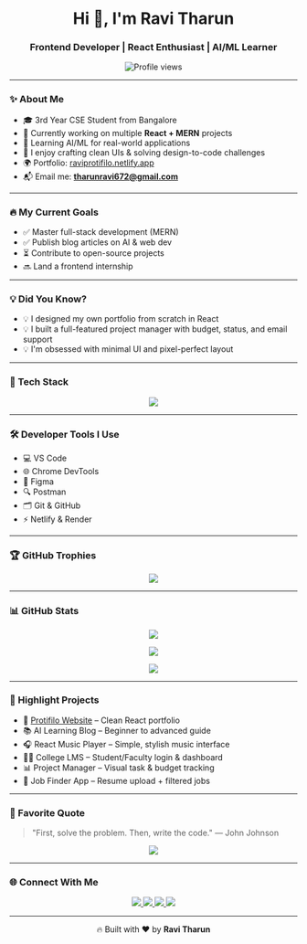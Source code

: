 <h1 align="center">Hi 👋, I'm Ravi Tharun</h1>
<h3 align="center">Frontend Developer | React Enthusiast | AI/ML Learner</h3>

<p align="center">
  <img src="https://komarev.com/ghpvc/?username=ravitharun&label=Profile%20Views&color=yellow&style=flat" alt="Profile views" />
</p>

---

### ✨ About Me

- 🎓 3rd Year CSE Student from Bangalore  
- 🔭 Currently working on multiple **React + MERN** projects  
- 🤖 Learning AI/ML for real-world applications  
- 🎨 I enjoy crafting clean UIs & solving design-to-code challenges  
- 🌍 Portfolio: [raviprotifilo.netlify.app](https://raviprotifilo.netlify.app)  
- 📬 Email me: **tharunravi672@gmail.com**

---

### 🔥 My Current Goals

- ✅ Master full-stack development (MERN)
- ✅ Publish blog articles on AI & web dev
- ⏳ Contribute to open-source projects
- 🔜 Land a frontend internship

---

### 💡 Did You Know?

- 💡 I designed my own portfolio from scratch in React  
- 💡 I built a full-featured project manager with budget, status, and email support  
- 💡 I'm obsessed with minimal UI and pixel-perfect layout  

---

### 🧰 Tech Stack

<p align="center">
  <img src="https://skillicons.dev/icons?i=html,css,js,react,tailwind,nodejs,express,mongodb,python,git,github,vscode,firebase" />
</p>

---

### 🛠 Developer Tools I Use

- 💻 VS Code  
- 🌐 Chrome DevTools  
- 🎨 Figma  
- 🔍 Postman  
- 🗂 Git & GitHub  
- ⚡ Netlify & Render

---

### 🏆 GitHub Trophies

<p align="center">
  <img src="https://github-profile-trophy.vercel.app/?username=ravitharun&theme=onedark&no-frame=true&no-bg=true&margin-w=5" />
</p>

---

### 📊 GitHub Stats

<p align="center">
  <img src="https://github-readme-stats.vercel.app/api?username=ravitharun&show_icons=true&theme=github_dark&count_private=true&include_all_commits=true" />
</p>

<p align="center">
  <img src="https://github-readme-stats.vercel.app/api/top-langs/?username=ravitharun&layout=compact&theme=github_dark" />
</p>

<p align="center">
  <img src="https://github-readme-streak-stats.herokuapp.com/?user=ravitharun&theme=github-dark&hide_border=true" />
</p>

---

### 🌟 Highlight Projects

- 🚀 [Protifilo Website](https://raviprotifilo.netlify.app) – Clean React portfolio  
- 📚 AI Learning Blog – Beginner to advanced guide  
- 🎧 React Music Player – Simple, stylish music interface  
- 🧑‍🏫 College LMS – Student/Faculty login & dashboard  
- 📊 Project Manager – Visual task & budget tracking  
- 💼 Job Finder App – Resume upload + filtered jobs

---

### 🧠 Favorite Quote

> "First, solve the problem. Then, write the code." — John Johnson

<p align="center">
  <img src="https://readme-typing-svg.demolab.com?font=Fira+Code&pause=1000&color=FACC15&center=true&vCenter=true&width=435&lines=I+love+to+build+cool+web+apps!;I+am+always+learning+new+tech.;Frontend+is+my+passion!;I+design+and+develop+with+React." />
</p>

---

### 🌐 Connect With Me

<p align="center">
  <a href="https://raviprotifilo.netlify.app" target="_blank">
    <img src="https://img.shields.io/badge/Portfolio-000?style=for-the-badge&logo=vercel&logoColor=white" />
  </a>
  <a href="https://github.com/ravitharun" target="_blank">
    <img src="https://img.shields.io/badge/GitHub-000?style=for-the-badge&logo=github&logoColor=white" />
  </a>
  <a href="mailto:tharunravi672@gmail.com" target="_blank">
    <img src="https://img.shields.io/badge/Gmail-D14836?style=for-the-badge&logo=gmail&logoColor=white" />
  </a>
  <a href="https://www.linkedin.com/in/ravitharun07/" target="_blank">
    <img src="https://img.shields.io/badge/LinkedIn-0A66C2?style=for-the-badge&logo=linkedin&logoColor=white" />
  </a>
</p>

---

<p align="center">
  🔥 Built with ❤️ by <strong>Ravi Tharun</strong>
</p>

